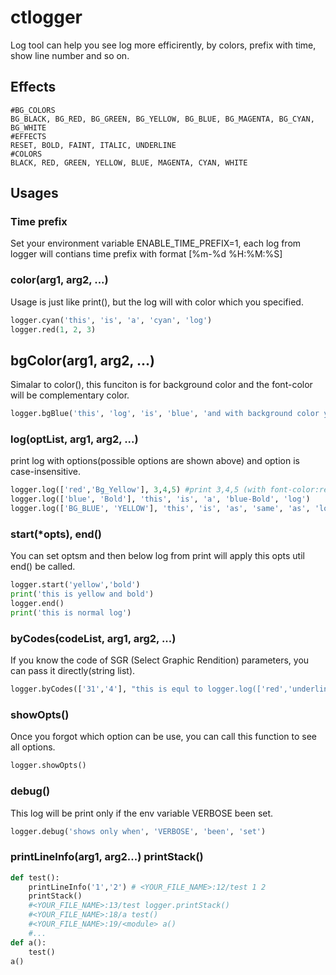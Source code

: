 # ctlogger
Log tool can help you see log more efficirently, by colors, prefix with time, show line number and so on.


## Effects
```
#BG_COLORS
BG_BLACK, BG_RED, BG_GREEN, BG_YELLOW, BG_BLUE, BG_MAGENTA, BG_CYAN, BG_WHITE
#EFFECTS
RESET, BOLD, FAINT, ITALIC, UNDERLINE
#COLORS
BLACK, RED, GREEN, YELLOW, BLUE, MAGENTA, CYAN, WHITE
```
## Usages
### Time prefix
Set your environment variable ENABLE_TIME_PREFIX=1, each log from logger will contians time prefix with format [%m-%d %H:%M:%S]
### color(arg1, arg2, ...)
Usage is just like print(), but the log will with color which you specified.
```python
logger.cyan('this', 'is', 'a', 'cyan', 'log')
logger.red(1, 2, 3)
```
## bgColor(arg1, arg2, ...)
Simalar to color(), this funciton is for background color and the font-color will be complementary color.
```python
logger.bgBlue('this', 'log', 'is', 'blue', 'and with background color yellow')
```
### log(optList, arg1, arg2, ...)
print log with options(possible options are shown above) and option is case-insensitive.
```python
logger.log(['red','Bg_Yellow'], 3,4,5) #print 3,4,5 (with font-color:red, backgroud is yellow)
logger.log(['blue', 'Bold'], 'this', 'is', 'a', 'blue-Bold', 'log')
logger.log(['BG_BLUE', 'YELLOW'], 'this', 'is', 'as', 'same', 'as', 'logger.bgBlue')
```
### start(*opts), end()
You can set optsm and then below log from print will apply this opts util end() be called.
```python
logger.start('yellow','bold')
print('this is yellow and bold')
logger.end()
print('this is normal log')
```

### byCodes(codeList, arg1, arg2, ...)
If you know the code of SGR (Select Graphic Rendition) parameters, you can pass it directly(string list).
```python
logger.byCodes(['31','4'], "this is equl to logger.log(['red','underline'], ...)")
```

### showOpts()
Once you forgot which option can be use, you can call this function to see all options.
```python
logger.showOpts()
```

### debug()
This log will be print only if the env variable VERBOSE been set.
```python
logger.debug('shows only when', 'VERBOSE', 'been', 'set')
```

### printLineInfo(arg1, arg2...) printStack()
```python
def test():
    printLineInfo('1','2') # <YOUR_FILE_NAME>:12/test 1 2 
    printStack() 
    #<YOUR_FILE_NAME>:13/test logger.printStack()
    #<YOUR_FILE_NAME>:18/a test()
    #<YOUR_FILE_NAME>:19/<module> a()
    #...
def a():
    test()
a()
```
